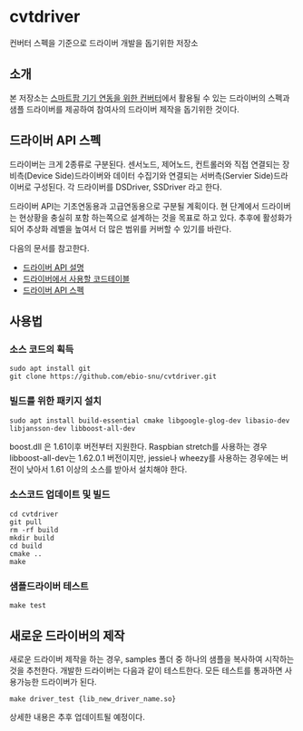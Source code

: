 # cvtdriver
컨버터 스펙을 기준으로 드라이버 개발을 돕기위한 저장소

## 소개
본 저장소는 [스마트팜 기기 연동을 위한 컨버터](https://github.com/ebio-snu/stdcvt)에서 활용될 수 있는 드라이버의 스펙과 샘플 드라이버를 제공하여 참여사의 드라이버 제작을 돕기위한 것이다.

## 드라이버 API 스펙

드라이버는 크게 2종류로 구분된다. 센서노드, 제어노드, 컨트롤러와 직접 연결되는 장비측(Device Side)드라이버와 데이터 수집기와 연결되는 서버측(Servier Side)드라이버로 구성된다. 각 드라이버를 DSDriver, SSDriver 라고 한다.

드라이버 API는 기초연동용과 고급연동용으로 구분될 계획이다. 현 단계에서 드라이버는 현상황을 충실히 포함
하는쪽으로 설계하는 것을 목표로 하고 있다. 추후에 활성화가 되어 추상화 레벨을 높여서 더 많은 범위를 커버할 수 있기를 바란다.

다음의 문서를 참고한다.
* [드라이버 API 설명](doc/driver_api.md)
* [드라이버에서 사용할 코드테이블](doc/code_table.md)
* [드라이버 API 스펙](https://ebio-snu.github.io/cvtdriver/)


## 사용법

### 소스 코드의 획득
```
sudo apt install git
git clone https://github.com/ebio-snu/cvtdriver.git
```

### 빌드를 위한 패키지 설치
```
sudo apt install build-essential cmake libgoogle-glog-dev libasio-dev libjansson-dev libboost-all-dev
```
boost.dll 은 1.61이후 버전부터 지원한다. Raspbian stretch를 사용하는 경우 libboost-all-dev는 1.62.0.1 버전이지만, jessie나 wheezy를 사용하는 경우에는 버전이 낮아서 1.61 이상의 소스를 받아서 설치해야 한다. 

### 소스코드 업데이트 및 빌드
```
cd cvtdriver
git pull
rm -rf build
mkdir build
cd build
cmake ..
make
```

### 샘플드라이버 테스트
```
make test
```

## 새로운 드라이버의 제작

새로운 드라이버 제작을 하는 경우, samples 폴더 중 하나의 샘플을 복사하여 시작하는 것을 추천한다.
개발한 드라이버는 다음과 같이 테스트한다. 모든 테스트를 통과하면 사용가능한 드라이버가 된다.

```
make driver_test {lib_new_driver_name.so}
```

상세한 내용은 추후 업데이트될 예정이다.


